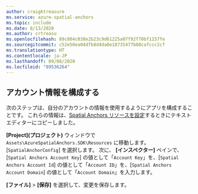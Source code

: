 ```yaml
---
author: craigktreasure
ms.service: azure-spatial-anchors
ms.topic: include
ms.date: 8/13/2020
ms.author: crtreasu
ms.openlocfilehash: 89c804c038e2b23c9d61225a07f92f70bf1157fe
ms.sourcegitcommit: c52e50ea04dfb8d4da0e18735477b80cafccc2cf
ms.translationtype: HT
ms.contentlocale: ja-JP
ms.lasthandoff: 09/08/2020
ms.locfileid: "89536264"
---
```

## <a name="configure-the-account-information"></a>アカウント情報を構成する

次のステップは、自分のアカウントの情報を使用するようにアプリを構成することです。 これらの情報は、[Spatial Anchors リソースを設定](#create-a-spatial-anchors-resource)するときにテキスト エディターにコピーしました。

**[Project]\(プロジェクト\)** ウィンドウで `Assets\AzureSpatialAnchors.SDK\Resources` に移動します。 [`SpatialAnchorConfig`] を選択します。 次に、 **[インスペクター]** ペインで、[`Spatial Anchors Account Key`] の値として「`Account Key`」を、[`Spatial Anchors Account Id`] の値として「`Account ID`」を、[`Spatial Anchors Account Domain`] の値として「`Account Domain`」を入力します。

**[ファイル]**  >  **[保存]** を選択して、変更を保存します。
